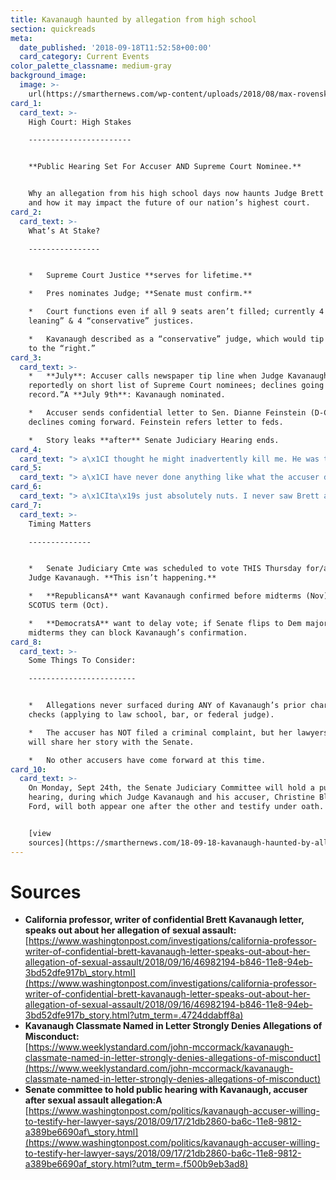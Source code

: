 ```yaml
---
title: Kavanaugh haunted by allegation from high school
section: quickreads
meta:
  date_published: '2018-09-18T11:52:58+00:00'
  card_category: Current Events
color_palette_classname: medium-gray
background_image:
  image: >-
    url(https://smarthernews.com/wp-content/uploads/2018/08/max-rovensky-561998-unsplash-scaled.jpg)
card_1:
  card_text: >-
    High Court: High Stakes

    -----------------------


    **Public Hearing Set For Accuser AND Supreme Court Nominee.**


    Why an allegation from his high school days now haunts Judge Brett Kavanaugh
    and how it may impact the future of our nation’s highest court.
card_2:
  card_text: >-
    What’s At Stake?

    ----------------


    *   Supreme Court Justice **serves for lifetime.**

    *   Pres nominates Judge; **Senate must confirm.**

    *   Court functions even if all 9 seats aren’t filled; currently 4 “left
    leaning” & 4 “conservative” justices.

    *   Kavanaugh described as a “conservative” judge, which would tip the court
    to the “right.”
card_3:
  card_text: >-
    *   **July**: Accuser calls newspaper tip line when Judge Kavanaugh
    reportedly on short list of Supreme Court nominees; declines going “on
    record.”A **July 9th**: Kavanaugh nominated.

    *   Accuser sends confidential letter to Sen. Dianne Feinstein (D-CA),
    declines coming forward. Feinstein refers letter to feds.

    *   Story leaks **after** Senate Judiciary Hearing ends.
card_4:
  card_text: "> a\x1CI thought he might inadvertently kill me. He was trying to attack me and remove my clothing.a\x1D\n> \n> Professor Christine Blasey Ford describing what she says happened 30+ years ago at a high school party when Kavanaugh and his friend allegedly trapped her in a room. She doesn't remember exact date or place - says everyone was drinking. She claims Kavanaugh's friend Mark Judge jumped on top of them, causing them all to fall, and she freed herself."
card_5:
  card_text: "> a\x1CI have never done anything like what the accuser describes a\x14 to her or to anyone. Because this never happened, I had no idea who was making this accusation until she identified herself…a\x1D\n> \n> Judge Brett Kavanaugh"
card_6:
  card_text: "> a\x1CIta\x19s just absolutely nuts. I never saw Brett act that way.”\n> \n> Mark Judge, friend of Brett Kavanaugh who the accuser says was in the room when the assault happened. Judge wrote a book about recovering from alcoholism. He has written for conservative news outlets; the accuser has donated to democratic campaigns."
card_7:
  card_text: >-
    Timing Matters

    --------------


    *   Senate Judiciary Cmte was scheduled to vote THIS Thursday for/against
    Judge Kavanaugh. **This isn’t happening.**

    *   **RepublicansA** want Kavanaugh confirmed before midterms (Nov) & next
    SCOTUS term (Oct).

    *   **DemocratsA** want to delay vote; if Senate flips to Dem majority after
    midterms they can block Kavanaugh’s confirmation.
card_8:
  card_text: >-
    Some Things To Consider:

    ------------------------


    *   Allegations never surfaced during ANY of Kavanaugh’s prior character
    checks (applying to law school, bar, or federal judge).

    *   The accuser has NOT filed a criminal complaint, but her lawyers says she
    will share her story with the Senate.

    *   No other accusers have come forward at this time.
card_10:
  card_text: >-
    On Monday, Sept 24th, the Senate Judiciary Committee will hold a public
    hearing, during which Judge Kavanaugh and his accuser, Christine Blasey
    Ford, will both appear one after the other and testify under oath.


    [view
    sources](https://smarthernews.com/18-09-18-kavanaugh-haunted-by-allegation-from-high-school/)
---
```

Sources
=======

*   **California professor, writer of confidential Brett Kavanaugh letter, speaks out about her allegation of sexual assault:**  
    [https://www.washingtonpost.com/investigations/california-professor-writer-of-confidential-brett-kavanaugh-letter-speaks-out-about-her-allegation-of-sexual-assault/2018/09/16/46982194-b846-11e8-94eb-3bd52dfe917b\_story.html](https://www.washingtonpost.com/investigations/california-professor-writer-of-confidential-brett-kavanaugh-letter-speaks-out-about-her-allegation-of-sexual-assault/2018/09/16/46982194-b846-11e8-94eb-3bd52dfe917b_story.html?utm_term=.4724ddabff8a)
*   **Kavanaugh Classmate Named in Letter Strongly Denies Allegations of Misconduct:**  
    [https://www.weeklystandard.com/john-mccormack/kavanaugh-classmate-named-in-letter-strongly-denies-allegations-of-misconduct](https://www.weeklystandard.com/john-mccormack/kavanaugh-classmate-named-in-letter-strongly-denies-allegations-of-misconduct)
*   **Senate committee to hold public hearing with Kavanaugh, accuser after sexual assault allegation:A**  
    [https://www.washingtonpost.com/politics/kavanaugh-accuser-willing-to-testify-her-lawyer-says/2018/09/17/21db2860-ba6c-11e8-9812-a389be6690af\_story.html](https://www.washingtonpost.com/politics/kavanaugh-accuser-willing-to-testify-her-lawyer-says/2018/09/17/21db2860-ba6c-11e8-9812-a389be6690af_story.html?utm_term=.f500b9eb3ad8)